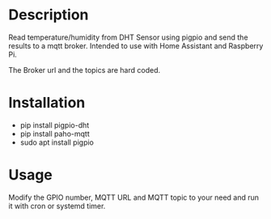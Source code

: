 # Description
Read temperature/humidity from DHT Sensor using pigpio and send the results to a mqtt broker.
Intended to use with Home Assistant and Raspberry Pi.

The Broker url and the topics are hard coded. 

# Installation
- pip install pigpio-dht
- pip install paho-mqtt
- sudo apt install pigpio

# Usage 
Modify the GPIO number, MQTT URL and MQTT topic to your need and run it with cron or systemd timer.


